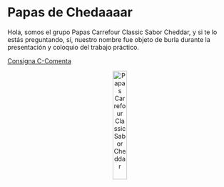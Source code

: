 # Papas de Chedaaaar

Hola, somos el grupo Papas Carrefour Classic Sabor Cheddar, y si te lo estás preguntando, sí, nuestro nombre fue objeto de burla durante la presentación y coloquio del trabajo práctico.

[Consigna C-Comenta](https://github.com/magui-gdc/tp-2024-1c-PCCSC/blob/main/CONSIGNA%20C%20-%20Comenta-%20v1.3.pdf)


<p align="center">
<a href="url"><img src="https://github.com/user-attachments/assets/dff8c599-d135-4e0f-aca7-65a21fe29556" alt="Papas Carrefour Classic Sabor Cheddar" align="center" height=25% width=25% ></a>
</p>

